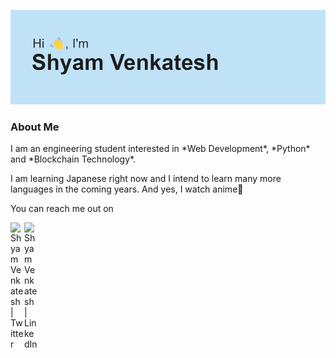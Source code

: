 ![Header Banner](https://github.com/split-sec/split-sec/blob/main/header.png)

<h3>About Me</h3>
I am an engineering student interested in *Web Development*, *Python* and *Blockchain Technology*.

I am learning Japanese right now and I intend to learn many more languages in the coming years. And yes, I watch anime😬

You can reach me out on  

<a href="https://twitter.com/shyamvvv">
  <img align="left" alt="Shyam Venkatesh | Twitter" width="22px" src="https://raw.githubusercontent.com/peterthehan/peterthehan/master/assets/twitter.svg" />
</a>
<a href="https://www.linkedin.com/in/shyam-venkatesh/">
  <img align="left" alt="Shyam Venkatesh | LinkedIn" width="22px" src="https://raw.githubusercontent.com/peterthehan/peterthehan/master/assets/linkedin.svg" />
</a>

